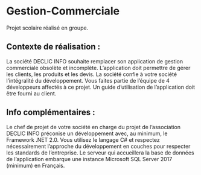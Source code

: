# Gestion-Commerciale

Projet scolaire réalisé en groupe.

## Contexte de réalisation :
La société DECLIC INFO souhaite remplacer son application de gestion commerciale obsolète et
incomplète.
L’application doit permettre de gérer les clients, les produits et les devis.
La société confie à votre société l’intégralité du développement. Vous faites partie de l’équipe de 4
développeurs affectés à ce projet.
Un guide d’utilisation de l’application doit être fourni au client.

## Info complémentaires :
Le chef de projet de votre société en charge du projet de l’association DECLIC INFO préconise un
développement avec, au minimum, le Framework .NET 2.0. Vous utilisez le langage C# et respectez
nécessairement l’approche du développement en couches pour respecter les standards de
l’entreprise.
Le serveur qui accueillera la base de données de l’application embarque une instance Microsoft SQL
Server 2017 (minimum) en Français.

